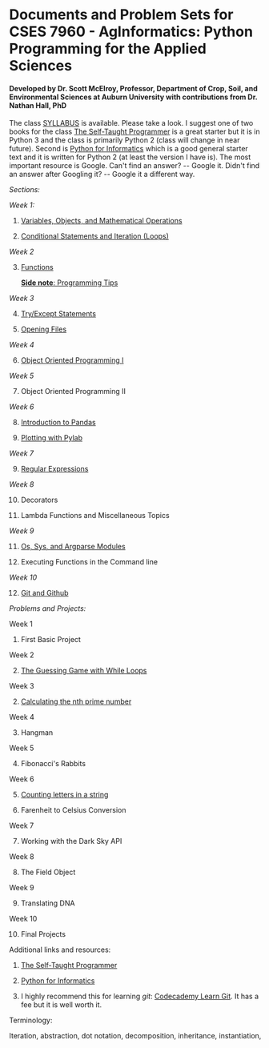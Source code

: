 # Documents and Problem Sets for CSES 7960 - AgInformatics: Python Programming for the Applied Sciences

#### Developed by Dr. Scott McElroy, Professor, Department of Crop, Soil, and Environmental Sciences at Auburn University with contributions from Dr. Nathan Hall, PhD

The class [SYLLABUS](https://github.com/mcelrjo/AgInformatics/blob/master/AginformaticsClassSyllabus2018.docx) is available.  Please take a look.  I suggest one of two books for the class [The Self-Taught Programmer](https://www.amazon.com/Self-Taught-Programmer-Definitive-Programming-Professionally-ebook/dp/B01M01YDQA/ref=sr_1_1?ie=UTF8&qid=1525742659&sr=8-1&keywords=the+self+taught+programmer) is a great starter but it is in Python 3 and the class is primarily Python 2 (class will change in near future).  Second is [Python for Informatics](https://www.amazon.com/Python-Informatics-Exploring-Information-ebook/dp/B00K0O8HFQ/ref=sr_1_3?s=digital-text&ie=UTF8&qid=1525742737&sr=1-3&keywords=python+for+informatics) which is a good general starter text and it is written for Python 2 (at least the version I have is). The most important resource is Google.  Can't find an answer? -- Google it.  Didn't find an answer after Googling it? -- Google it a different way.

*Sections:*

_Week 1:_

1.  [Variables, Objects, and Mathematical Operations](https://github.com/mcelrjo/AgInformatics/blob/master/variables.md)

2.  [Conditional Statements and Iteration (Loops)](https://github.com/mcelrjo/AgInformatics/blob/master/conditionalIteration.md)

_Week 2_

3.  [Functions](https://github.com/mcelrjo/AgInformatics/blob/master/functions.md)

	[__Side note__: Programming Tips](https://github.com/mcelrjo/AgInformatics/blob/master/lectureTopics/sidenotes.md)

_Week 3_

4. [Try/Except Statements](https://github.com/mcelrjo/AgInformatics/blob/master/lectureTopics/tryExcept.md)

5.  [Opening Files](https://github.com/mcelrjo/AgInformatics/blob/master/lectureTopics/openFiles.md)

_Week 4_

6.  [Object Oriented Programming I](https://github.com/mcelrjo/AgInformatics/blob/master/lectureTopics/oopI.md)

_Week 5_

7.  Object Oriented Programming II

_Week 6_

8.  [Introduction to Pandas](https://github.com/mcelrjo/AgInformatics/blob/master/lectureTopics/pandas.md)

9.  [Plotting with Pylab](https://github.com/mcelrjo/AgInformatics/blob/master/lectureTopics/pylab.md)

_Week 7_

9.  [Regular Expressions](https://github.com/mcelrjo/AgInformatics/blob/master/lectureTopics/regularExpressions.md)

_Week 8_

10. Decorators

11. Lambda Functions and Miscellaneous Topics

_Week 9_

11. [Os, Sys, and Argparse Modules](https://github.com/mcelrjo/AgInformatics/blob/master/lectureTopics/osSys.md)

13. Executing Functions in the Command line

_Week 10_

12. [Git and Github](https://github.com/mcelrjo/AgInformatics/blob/master/lectureTopics/gitNotes.md)



*Problems and Projects:*

Week 1

1. First Basic Project

Week 2

2.  [The Guessing Game with While Loops](https://github.com/mcelrjo/AgInformatics/blob/master/practiceAssignments/theGuessingGame.md)

Week 3

2.  [Calculating the nth prime number](https://github.com/mcelrjo/AgInformatics/blob/master/practiceAssignments/nthPrimeNumber.txt)

Week 4

3.  Hangman

Week 5

4.  Fibonacci's Rabbits

Week 6

5.  [Counting letters in a string](https://github.com/mcelrjo/AgInformatics/blob/master/practiceAssignments/countingLetters.txt)

6.  Farenheit to Celsius Conversion

Week 7

7. Working with the Dark Sky API

Week 8

8.  The Field Object

Week 9

9.  Translating DNA

Week 10

10.  Final Projects


Additional links and resources:

1.  [The Self-Taught Programmer](https://www.amazon.com/Self-Taught-Programmer-Definitive-Programming-Professionally-ebook/dp/B01M01YDQA/ref=sr_1_1?ie=UTF8&qid=1525742659&sr=8-1&keywords=the+self+taught+programmer)

2.  [Python for Informatics](https://www.amazon.com/Python-Informatics-Exploring-Information-ebook/dp/B00K0O8HFQ/ref=sr_1_3?s=digital-text&ie=UTF8&qid=1525742737&sr=1-3&keywords=python+for+informatics)

3. I highly recommend this for learning _git_:  [Codecademy Learn Git](https://www.codecademy.com/learn/learn-git).  It has a fee but it is well worth it.




Terminology:

Iteration, abstraction, dot notation, decomposition, inheritance, instantiation, 